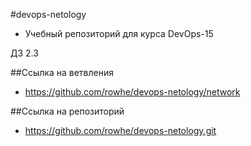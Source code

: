 #devops-netology
- Учебный репозиторий для курса DevOps-15

ДЗ 2.3

##Ссылка на ветвления
- https://github.com/rowhe/devops-netology/network

##Ссылка на репозиторий
- https://github.com/rowhe/devops-netology.git
